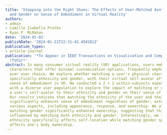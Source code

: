 ```yaml
---
title: 'Stepping into the Right Shoes: The Effects of User-Matched Avatar Ethnicity
  and Gender on Sense of Embodiment in Virtual Reality'
authors:
- admin
- Camille Isabella Protko
- Ryan P. McMahan
date: '2024-01-01'
publishDate: '2024-01-21T22:31:42.458281Z'
publication_types:
- article-journal
publication: '*To Appear in IEEE Transactions on Visualization and Computer Graphics
  (TVCG)*'
abstract: In many consumer virtual reality (VR) applications, users embody predefined
  characters that offer minimal customization options, frequently emphasizing storytelling
  over user choice. We explore whether matching a user's physical characteristics,
  specifically ethnicity and gender, with their virtual self-avatar affects their
  sense of embodiment in VR. We conducted a 2 × 2 within-subjects experiment (n=32)
  with a diverse user population to explore the impact of matching or not matching
  a user's self-avatar to their ethnicity and gender on their sense of embodiment.
  Our results indicate that matching the ethnicity of the user and their self-avatar
  significantly enhances sense of embodiment regardless of gender, extending across
  various aspects, including appearance, response, and ownership. We also found that
  matching gender significantly enhanced ownership, suggesting that this aspect is
  influenced by matching both ethnicity and gender. Interestingly, we found that matching
  ethnicity specifically affects self-location while matching gender specifically
  affects one's body ownership.
---
```

